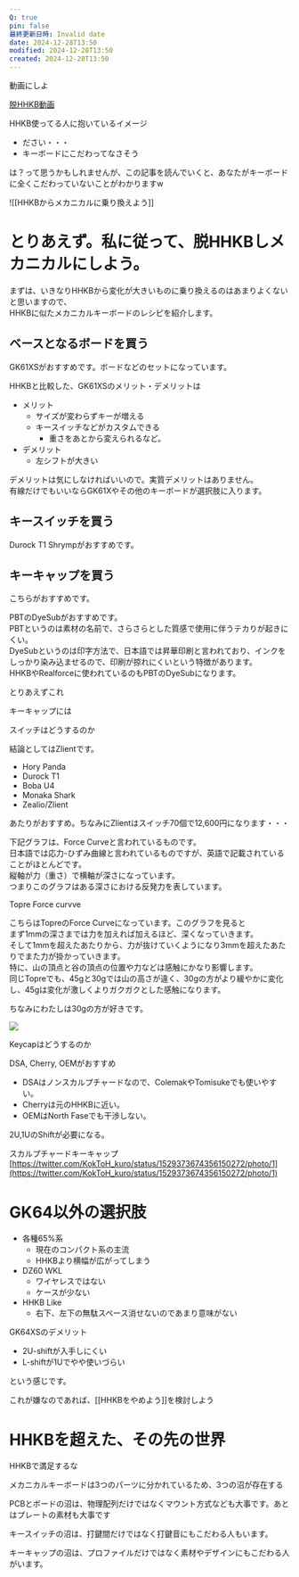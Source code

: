 ```yaml
---
Q: true
pin: false
最終更新日時: Invalid date
date: 2024-12-28T13:50
modified: 2024-12-28T13:50
created: 2024-12-28T13:50
---
```

  

動画にしよ

[脱HHKB動画](https://www.notion.so/HHKB-28e67d95012740749357135479674a72?pvs=21)

  

HHKB使ってる人に抱いているイメージ

- ださい・・・
- キーボードにこだわってなさそう

は？って思うかもしれませんが、この記事を読んでいくと、あなたがキーボードに全くこだわっていないことがわかりますw

  

![[HHKBからメカニカルに乗り換えよう]]

# とりあえず。私に従って、脱HHKBしメカニカルにしよう。

まずは、いきなりHHKBから変化が大きいものに乗り換えるのはあまりよくないと思いますので、  
HHKBに似たメカニカルキーボードのレシピを紹介します。  

## ベースとなるボードを買う

GK61XSがおすすめです。ボードなどのセットになっています。

HHKBと比較した、GK61XSのメリット・デメリットは

- メリット
    - サイズが変わらずキーが増える
    - キースイッチなどがカスタムできる
        - 重さをあとから変えられるなど。
- デメリット
    - 左シフトが大きい

デメリットは気にしなければいいので。実質デメリットはありません。  
有線だけでもいいならGK61Xやその他のキーボードが選択肢に入ります。  

  

## キースイッチを買う

Durock T1 Shrympがおすすめです。

  

  

## キーキャップを買う

こちらがおすすめです。

PBTのDyeSubがおすすめです。  
PBTというのは素材の名前で、さらさらとした質感で使用に伴うテカりが起きにくい。  
DyeSubというのは印字方法で、日本語では昇華印刷と言われており、インクをしっかり染み込ませるので、印刷が掠れにくいという特徴があります。  
HHKBやRealforceに使われているのもPBTのDyeSubになります。  

とりあえずこれ

キーキャップには

  

  

  

  

  

  

  

スイッチはどうするのか

結論としてはZlientです。

- Hory Panda
- Durock T1
- Boba U4
- Monaka Shark
- Zealio/Zlient

あたりがおすすめ。ちなみにZlientはスイッチ70個で12,600円になります・・・

  

下記グラフは、Force Curveと言われているものです。  
日本語では応力-ひずみ曲線と言われているものですが、英語で記載されていることがほとんどです。  
縦軸が力（重さ）で横軸が深さになっています。  
つまりこのグラフはある深さにおける反発力を表しています。  

Topre Force curvve

こちらはTopreのForce Curveになっています。このグラフを見ると  
まず1mmの深さまでは力を加えれば加えるほど、深くなっていきます。  
そして1mmを超えたあたりから、力が抜けていくようになり3mmを超えたあたりでまた力が掛かっていきます。  
特に、山の頂点と谷の頂点の位置や力などは感触にかなり影響します。  
同じTopreでも、45gと30gでは山の高さが違く、30gの方がより緩やかに変化し、45gは変化が激しくよりガクガクとした感触になります。  

ちなみにわたしは30gの方が好きです。

  

  

[![](https://images.squarespace-cdn.com/content/v1/5e5af256556661723b861bd1/9f4e2738-0c23-493b-9b51-37002ec693ea/CombinedCurve.png?format=1000w)](https://images.squarespace-cdn.com/content/v1/5e5af256556661723b861bd1/9f4e2738-0c23-493b-9b51-37002ec693ea/CombinedCurve.png?format=1000w)

  

Keycapはどうするのか

DSA, Cherry, OEMがおすすめ

- DSAはノンスカルプチャードなので、ColemakやTomisukeでも使いやすい。
- Cherryは元のHHKBに近い。
- OEMはNorth Faseでも干渉しない。

2U,1UのShiftが必要になる。

スカルプチャードキーキャップ[https://twitter.com/KokToH_kuro/status/1529373674356150272/photo/1](https://twitter.com/KokToH_kuro/status/1529373674356150272/photo/1)

  

# GK64以外の選択肢

- 各種65%系
    - 現在のコンパクト系の主流
    - HHKBより横幅が広がってしまう
- DZ60 WKL
    - ワイヤレスではない
    - ケースが少ない
- HHKB Like
    - 右下、左下の無駄スペース消せないのであまり意味がない

  

GK64XSのデメリット

- 2U-shiftが入手しにくい
- L-shiftが1Uでやや使いづらい

という感じです。

これが嫌なのであれば、[[HHKBをやめよう]]を検討しよう

  

  

# HHKBを超えた、その先の世界

HHKBで満足するな

メカニカルキーボードは3つのパーツに分かれているため、3つの沼が存在する

PCBとボードの沼は、物理配列だけではなくマウント方式なども大事です。あとはプレートの素材も大事です

キースイッチの沼は、打鍵間だけではなく打鍵音にもこだわる人もいます。

キーキャップの沼は、プロファイルだけではなく素材やデザインにもこだわる人がいます。